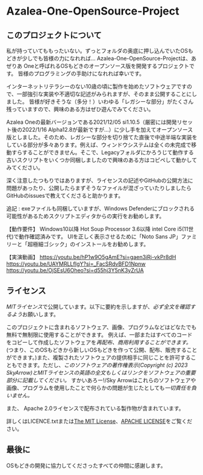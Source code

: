 # Azalea-One-OpenSource-Project
## このプロジェクトについて

私が持っていてももったいない。ずっとフォルダの奥底に押し込んでいたOSもどきが少しでも皆様の力になれれば...
Azalea-One-OpenSource-Projectは、あぜりあ Oneと呼ばれるOSもどきのオープンソース版を開発するプロジェクトです。
皆様のプログラミングの手助けになれれば幸いです。

インターネットリテラシーのない10歳の頃に製作を始めたソフトウェアですので、一部強引な実装や不適切な記述がみられますが、そのまま公開することにしました。
皆様が好きそうな（多分！）いわゆる「レガシーな部分」がたくさん残っていますので、興味のある方はぜひ遊んでみてください。

Azalea Oneの最新バージョンである2021/12/05 si1.10.5（厳密には開発リセット後の2022/1/16 Alpha12.8が最新ですが...）に少し手を加えてオープンソース版としました。そのため、レガシーな部分を切り捨てた直後で中途半端な実装をしている部分が多々あります。例えば、ウィンドウシステムは全くの未完成で移動すらすることができません。そこで、Legacyフォルダにかろうじて動作する古いスクリプトをいくつか同梱しましたので興味のある方はコピペして動かしてみてください。

深く注意したつもりではありますが、ライセンスの記述やGitHubの公開方法に問題があったり、公開したらまずそうなファイルが混ざっていたりしましたらGitHubのissuesで教えてくださると助かります。

追記 : exeファイルも同梱していますが、Windows Defenderにブロックされる可能性があるためスクリプトエディタからの実行をお勧めします。

【動作要件】
Windows10以降
Hot Soup Processor 3.6以降
intel Core i5(11世代)で動作確認済みです。
UIを正しく表示させるために「Noto Sans JP」ファミリーと「超極細ゴシック」のインストールをお勧めします。

【実演動画】
https://youtu.be/hP1w9O5gAmE?si=gaen3iRj-vkPr8dH
https://youtu.be/UAYMRLLfIgY?si=_FacSRdvBFD1Npnw
https://youtu.be/OjSEsU6Oheo?si=d55hj3Y5nK3yZrUA

## ライセンス

*MITライセンス*で公開しています。以下に要約を示しますが、*必ず全文を確認するよう*お願いします。

このプロジェクトに含まれるソフトウェア、画像、プログラムなどはどなたでも無料で無制限に使用することができます。
例えば、一部またはすべてのコードをコピーして作成したソフトウェアを*再配布、商用利用することができます。*(つまり、このOSもどきから新しいOSもどきを作って公開、配布、販売することができます。)また、複製されたソフトウェアの提供相手に同じことを許可することもできます。ただし、*このソフトウェアの著作権表示(Copyright (c) 2023 SkyArrow)とMITライセンスの英語の全文もしくはリンクをソフトウェアの重要部分に記載してください。*
すかいあろー!/Sky Arrowはこれらのソフトウェアや画像、プログラムを使用したことで何らかの問題が生じたとしても*一切責任を負いません。*

また、 Apache 2.0ライセンスで配布されている製作物が含まれています。

詳しくはLICENCE.txtまたは[The MIT License](https://opensource.org/license/mit/)、[APACHE LICENSE](https://www.apache.org/licenses/LICENSE-2.0)をご覧ください。

## 最後に

OSもどきの開発に協力してくださったすべての仲間に感謝します。
